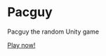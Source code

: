 Pacguy
======

Pacguy the random Unity game

[Play now!](https://lindlof.github.io/Pacguy/builds/pacguy_webgl/)